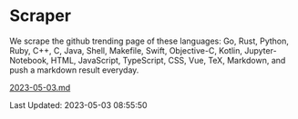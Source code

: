 # Scraper

We scrape the github trending page of these languages: Go, Rust, Python, Ruby, C++, C, Java, Shell, Makefile, Swift, Objective-C, Kotlin, Jupyter-Notebook, HTML, JavaScript, TypeScript, CSS, Vue, TeX, Markdown, and push a markdown result everyday.

[2023-05-03.md](https://github.com/yangwenmai/github-trending-backup/blob/master/2023-05-03.md)

Last Updated: 2023-05-03 08:55:50